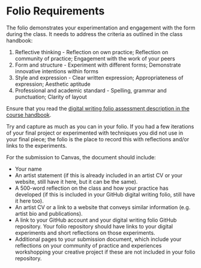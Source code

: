 # Folio Requirements

The folio demonstrates your experimentation and engagement with the form during the class. It needs to address the criteria as outlined in the class handbook:

1. Reflective thinking - Reflection on own practice; Reflection on community of practice; Engagement with the work of your peers
2. Form and structure - Experiment with different forms; Demonstrate innovative intentions within forms
3. Style and expression - Clear written expression; Appropriateness of expression; Aesthetic aptitude
4. Professional and academic standard - Spelling, grammar and punctuation; Clarity of layout

Ensure that you read the [digital writing folio assessment description in the course handbook](https://rmit.instructure.com/courses/95328/pages/class-handbook-digital-writing).

Try and capture as much as you can in your folio. If you had a few iterations of your final project or experimented with techniques you did not use in your final piece; the folio is the place to record this with reflections and/or links to the experiments.

For the submission to Canvas, the document should include:

- Your name
- An artist statement (if this is already included in an artist CV or your website, still have it here, but it can be the same).
- A 500-word reflection on the class and how your practice has developed (if this is included in your GitHub digital writing folio, still have it here too).
- An artist CV or a link to a website that conveys similar information (e.g. artist bio and publications).
- A link to your GitHub account and your digital writing folio GitHub repository. Your folio repository should have links to your digital experiments and short reflections on those experiments.
- Additional pages to your submission document, which include your reflections on your community of practice and experiences workshopping your creative project if these are not included in your folio repository.
